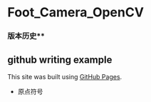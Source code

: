 # Foot_Camera_OpenCV


### 版本历史**




## github writing example 
This site was built using [GitHub Pages](https://pages.github.com/).
*  原点符号
